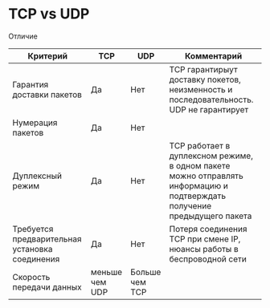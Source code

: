 # TCP vs UDP

Отличие

|Критерий | TCP | UDP | Комментарий |
--- | --- | ---| ---
| Гарантия доставки пакетов | Да | Нет |TCP гарантирыут доставку покетов, неизменность и последовательность. UDP не гарантирует |
|Нумерация пакетов|Да|Нет||
|Дуплексный режим|Да|Нет|TCP работает в дуплексном режиме, в одном пакете можно отправлять информацию и подтверждать получение предыдущего пакета|
|Требуется предварительная установка соединения|Да|Нет| Потеря соединения TCP при смене IP, нюансы работы в беспроводной сети|
|Скорость передачи данных|меньше чем UDP|Больше чем TCP||